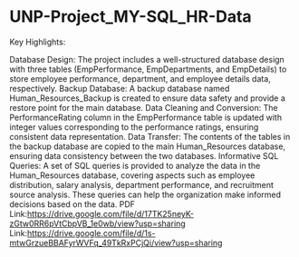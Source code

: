 # UNP-Project_MY-SQL_HR-Data
Key Highlights:

Database Design: The project includes a well-structured database design with three tables (EmpPerformance, EmpDepartments, and EmpDetails) to store employee performance, department, and employee details data, respectively.
Backup Database: A backup database named Human_Resources_Backup is created to ensure data safety and provide a restore point for the main database.
Data Cleaning and Conversion: The PerformanceRating column in the EmpPerformance table is updated with integer values corresponding to the performance ratings, ensuring consistent data representation.
Data Transfer: The contents of the tables in the backup database are copied to the main Human_Resources database, ensuring data consistency between the two databases.
Informative SQL Queries: A set of SQL queries is provided to analyze the data in the Human_Resources database, covering aspects such as employee distribution, salary analysis, department performance, and recruitment source analysis. These queries can help the organization make informed decisions based on the data.
PDF Link:https://drive.google.com/file/d/17TK25neyK-zGtw0RR6pVtCbpVB_1e0wb/view?usp=sharing
Link:https://drive.google.com/file/d/1s-mtwGrzueBBAFyrWVFq_49TkRxPCjQi/view?usp=sharing
